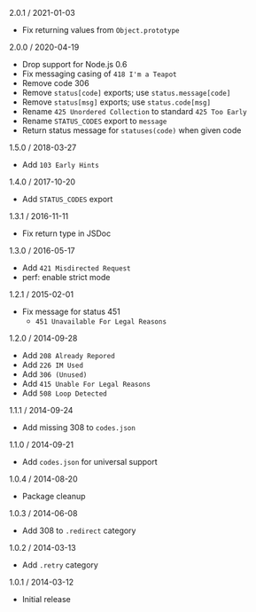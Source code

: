 2.0.1 / 2021-01-03


  * Fix returning values from `Object.prototype`

2.0.0 / 2020-04-19


  * Drop support for Node.js 0.6
  * Fix messaging casing of `418 I'm a Teapot`
  * Remove code 306
  * Remove `status[code]` exports; use `status.message[code]`
  * Remove `status[msg]` exports; use `status.code[msg]`
  * Rename `425 Unordered Collection` to standard `425 Too Early`
  * Rename `STATUS_CODES` export to `message`
  * Return status message for `statuses(code)` when given code

1.5.0 / 2018-03-27


  * Add `103 Early Hints`

1.4.0 / 2017-10-20


  * Add `STATUS_CODES` export

1.3.1 / 2016-11-11


  * Fix return type in JSDoc

1.3.0 / 2016-05-17


  * Add `421 Misdirected Request`
  * perf: enable strict mode

1.2.1 / 2015-02-01


  * Fix message for status 451
    - `451 Unavailable For Legal Reasons`

1.2.0 / 2014-09-28


  * Add `208 Already Repored`
  * Add `226 IM Used`
  * Add `306 (Unused)`
  * Add `415 Unable For Legal Reasons`
  * Add `508 Loop Detected`

1.1.1 / 2014-09-24


  * Add missing 308 to `codes.json`

1.1.0 / 2014-09-21


  * Add `codes.json` for universal support

1.0.4 / 2014-08-20


  * Package cleanup

1.0.3 / 2014-06-08


  * Add 308 to `.redirect` category

1.0.2 / 2014-03-13


  * Add `.retry` category

1.0.1 / 2014-03-12


  * Initial release
